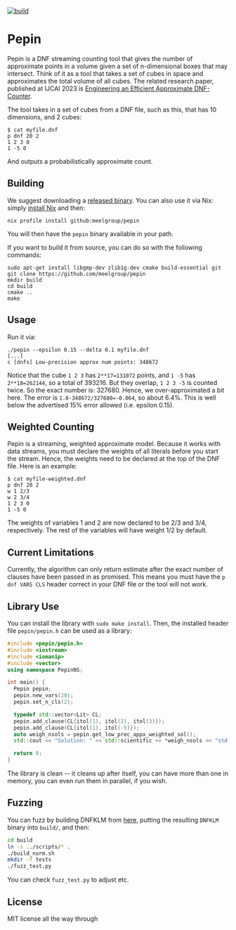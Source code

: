 [![build](https://github.com/meelgroup/pepin/actions/workflows/cmake-single-platform.yml/badge.svg)](https://github.com/meelgroup/pepin/actions/workflows/cmake-single-platform.yml)
# Pepin

Pepin is a DNF streaming counting tool that gives the number of approximate
points in a volume given a set of n-dimensional boxes that may intersect. Think
of it as a tool that takes a set of cubes in space and approximates the total
volume of all cubes. The related research paper, published at IJCAI 2023 is
[Engineering an Efficient Approximate
DNF-Counter](https://www.ijcai.org/proceedings/2023/226).

The tool takes in a set of cubes from a DNF file, such as this, that has 10
dimensions, and 2 cubes:
```plain
$ cat myfile.dnf
p dnf 20 2
1 2 3 0
1 -5 0
```

And outputs a probabilistically approximate count.

## Building
We suggest downloading a [released binary](https://github.com/meelgroup/pepin/releases).
You can also use it via Nix: simply [install Nix](https://nixos.org/download/) and then:
```shell
nix profile install github:meelgroup/pepin
```
You will then have the `pepin` binary available in your path.

If you want to build it from source, you can do so with the following commands:
```plain
sudo apt-get install libgmp-dev zlib1g-dev cmake build-essential git
git clone https://github.com/meelgroup/pepin
mkdir build
cd build
cmake ..
make
```

## Usage
Run it via:
```plain
./pepin --epsilon 0.15 --delta 0.1 myfile.dnf
[...]
c [dnfs] Low-precision approx num points: 348672
```

Notice that the cube `1 2 3` has `2**17=131072` points, and `1 -5` has
`2**18=262144`, so a total of 393216. But they overlap, `1 2 3 -5` is counted
twice. So the exact number is: 327680. Hence, we over-approximated a bit here.
The error is `1.0-348672/327680=-0.064`, so about 6.4%. This is well below the
advertised 15% error allowed (i.e. epsilon 0.15).

## Weighted Counting
Pepin is a streaming, weighted approximate model. Because it works with data
streams, you must declare the weights of all literals before you start the
stream. Hence, the weights need to be declared at the top of the DNF file. Here
is an example:
```plain
$ cat myfile-weighted.dnf
p dnf 20 2
w 1 2/3
w 2 3/4
1 2 3 0
1 -5 0
```

The weights of variables 1 and 2 are now declared to be 2/3 and 3/4,
respectively. The rest of the variables will have weight 1/2 by default.

## Current Limitations
Currently, the algorithm can only return estimate after the exact number of
clauses have been passed in as promised. This means you must have the `p dnf
VARS CLS` header correct in your DNF file or the tool will not work.

## Library Use
You can install the library with `sudo make install`. Then, the installed
header file `pepin/pepin.h` can be used as a library:
```cpp
#include <pepin/pepin.h>
#include <iostream>
#include <iomanip>
#include <vector>
using namespace PepinNS;

int main() {
  Pepin pepin;
  pepin.new_vars(20);
  pepin.set_n_cls(2);

  typedef std::vector<Lit> CL;
  pepin.add_clause(CL{itol(1), itol(2), itol(3)});
  pepin.add_clause(CL{itol(1), itol(-5)});
  auto weigh_nsols = pepin.get_low_prec_appx_weighted_sol();
  std::cout << "Solution: " << std::scientific << *weigh_nsols << "std::endl;

  return 0;
}
```

The library is clean -- it cleans up after itself, you can have more than one
in memory, you can even run them in parallel, if you wish.

## Fuzzing
You can fuzz by building DNFKLM from
[here](https://gitlab.com/Shrotri/DNF_Counting/), putting the resulting
`DNFKLM` binary into `build/`, and then:
```bash
cd build
ln -s ../scripts/* .
./build_norm.sh
mkdir -f tests
./fuzz_test.py
```

You can check `fuzz_test.py` to adjust etc.

## License
MIT license all the way through
